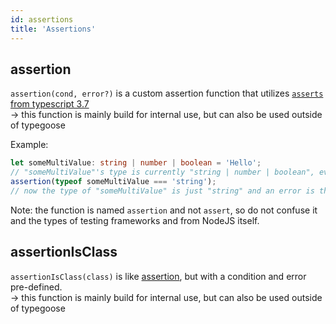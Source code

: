 ```yaml
---
id: assertions
title: 'Assertions'
---
```


## assertion

`assertion(cond, error?)` is a custom assertion function that utilizes [`asserts` from typescript 3.7](https://devblogs.microsoft.com/typescript/announcing-typescript-3-7/#assertion-functions)  
-> this function is mainly build for internal use, but can also be used outside of typegoose

Example:

```ts
let someMultiValue: string | number | boolean = 'Hello';
// "someMultiValue"'s type is currently "string | number | boolean", even with an string defined
assertion(typeof someMultiValue === 'string');
// now the type of "someMultiValue" is just "string" and an error is thrown if it is not an string
```

Note: the function is named `assertion` and not `assert`, so do not confuse it and the types of testing frameworks and from NodeJS itself.

## assertionIsClass

`assertionIsClass(class)` is like [assertion](#assertion), but with a condition and error pre-defined.  
-> this function is mainly build for internal use, but can also be used outside of typegoose
